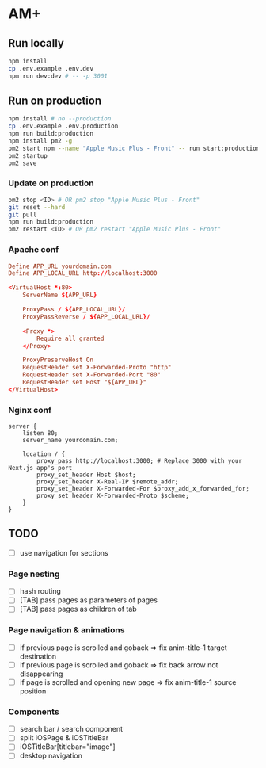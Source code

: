 # AM+

## Run locally

```bash
npm install
cp .env.example .env.dev
npm run dev:dev # -- -p 3001
```

## Run on production

```bash
npm install # no --production
cp .env.example .env.production
npm run build:production
npm install pm2 -g
pm2 start npm --name "Apple Music Plus - Front" -- run start:production # -- -p 3001
pm2 startup
pm2 save
```

### Update on production

```bash
pm2 stop <ID> # OR pm2 stop "Apple Music Plus - Front"
git reset --hard
git pull
npm run build:production
pm2 restart <ID> # OR pm2 restart "Apple Music Plus - Front"
```

### Apache conf

```conf
Define APP_URL yourdomain.com
Define APP_LOCAL_URL http://localhost:3000

<VirtualHost *:80>
    ServerName ${APP_URL}

    ProxyPass / ${APP_LOCAL_URL}/
    ProxyPassReverse / ${APP_LOCAL_URL}/

    <Proxy *>
        Require all granted
    </Proxy>

    ProxyPreserveHost On
    RequestHeader set X-Forwarded-Proto "http"
    RequestHeader set X-Forwarded-Port "80"
    RequestHeader set Host "${APP_URL}"
</VirtualHost>
```

### Nginx conf

```
server {
    listen 80;
    server_name yourdomain.com;

    location / {
        proxy_pass http://localhost:3000; # Replace 3000 with your Next.js app's port
        proxy_set_header Host $host;
        proxy_set_header X-Real-IP $remote_addr;
        proxy_set_header X-Forwarded-For $proxy_add_x_forwarded_for;
        proxy_set_header X-Forwarded-Proto $scheme;
    }
}
```

## TODO

-   [ ] use navigation for sections

### Page nesting

-   [ ] hash routing
-   [ ] [TAB] pass pages as parameters of pages
-   [ ] [TAB] pass pages as children of tab

### Page navigation & animations

-   [ ] if previous page is scrolled and goback => fix anim-title-1 target destination
-   [ ] if previous page is scrolled and goback => fix back arrow not disappearing
-   [ ] if page is scrolled and opening new page => fix anim-title-1 source position

### Components

-   [ ] search bar / search component
-   [ ] split iOSPage & iOSTitleBar
-   [ ] iOSTitleBar[titlebar="image"]
-   [ ] desktop navigation
